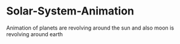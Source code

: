 # Solar-System-Animation
Animation of planets are revolving around the sun and also moon is revolving around earth 
